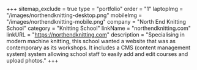 +++
sitemap_exclude = true
type = "portfolio"
order = "1"
laptopImg = "/images/northendknitting-desktop.png"
mobileImg = "/images/northendknitting-mobile.png"
company = "North End Knitting School"
category = "Knitting School"
linkName = "northendknitting.com"
linkURL = "https://northendknitting.com"
description = "Specialising in modern machine knitting, this school wanted a website that was as contemporary as its workshops. It includes a CMS (content management system) system allowing school staff to easily add and edit courses and upload photos."
+++
